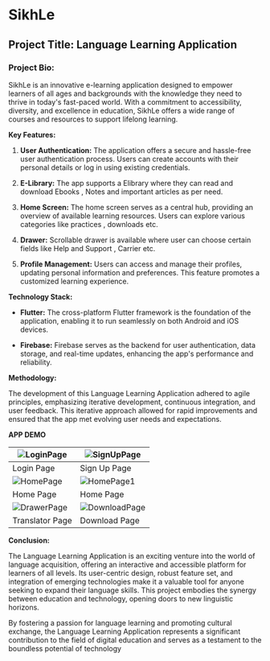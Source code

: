# SikhLe

## Project Title: Language Learning Application

### Project Bio:
SikhLe is an innovative e-learning application designed to empower learners of all ages and backgrounds with the knowledge they need to thrive in today's fast-paced world. With a commitment to accessibility, diversity, and excellence in education, SikhLe offers a wide range of courses and resources to support lifelong learning.

**Key Features:**

1. **User Authentication:** The application offers a secure and hassle-free user authentication process. Users can create accounts with their personal details or log in using existing credentials.

2. **E-Library:** The app supports a Elibrary where they can read and download Ebooks , Notes and important articles as per need.

3. **Home Screen:** The home screen serves as a central hub, providing an overview of available  learning resources. Users can explore various categories like practices , downloads etc.

4. **Drawer:** Scrollable drawer is available where user can choose certain fields like Help and Support , Carrier etc.

5. **Profile Management:** Users can access and manage their profiles, updating personal information and preferences. This feature promotes a customized learning experience.

**Technology Stack:**

- **Flutter:** The cross-platform Flutter framework is the foundation of the application, enabling it to run seamlessly on both Android and iOS devices.

- **Firebase:** Firebase serves as the backend for user authentication, data storage, and real-time updates, enhancing the app's performance and reliability.

**Methodology:**

The development of this Language Learning Application adhered to agile principles, emphasizing iterative development, continuous integration, and user feedback. This iterative approach allowed for rapid improvements and ensured that the app met evolving user needs and expectations.

**APP DEMO**

| ![LoginPage](https://github.com/VishalxVG/SikhLE---ELearning-App/assets/104559557/263d3b1c-5436-42b4-958c-117f84433aa1) | ![SignUpPage](https://github.com/VishalxVG/SikhLE---ELearning-App/assets/104559557/9016a69d-684c-4634-a941-0fa88fc027c0) |
| --- | --- |
| Login Page  | Sign Up Page  |
| ![HomePage](https://github.com/VishalxVG/SikhLE---ELearning-App/assets/104559557/e42852c1-31cc-42ab-b7af-d75415a2a59c) | ![HomePage1](https://github.com/VishalxVG/SikhLE---ELearning-App/assets/104559557/b3d483ac-3774-4361-8634-5781f54e9bee) |
| Home Page  | Home Page  |
| ![DrawerPage](https://github.com/VishalxVG/SikhLE---ELearning-App/assets/104559557/74798386-7a1a-4559-a0ee-8c1690d4bd83) | ![DownloadPage](https://github.com/VishalxVG/SikhLE---ELearning-App/assets/104559557/e489f5f1-e89c-48f5-ba0f-cc57775a782e)|
| Translator Page  |Download Page |








**Conclusion:**


The Language Learning Application is an exciting venture into the world of language acquisition, offering an interactive and accessible platform for learners of all levels. Its user-centric design, robust feature set, and integration of emerging technologies make it a valuable tool for anyone seeking to expand their language skills. This project embodies the synergy between education and technology, opening doors to new linguistic horizons.

By fostering a passion for language learning and promoting cultural exchange, the Language Learning Application represents a significant contribution to the field of digital education and serves as a testament to the boundless potential of technology
